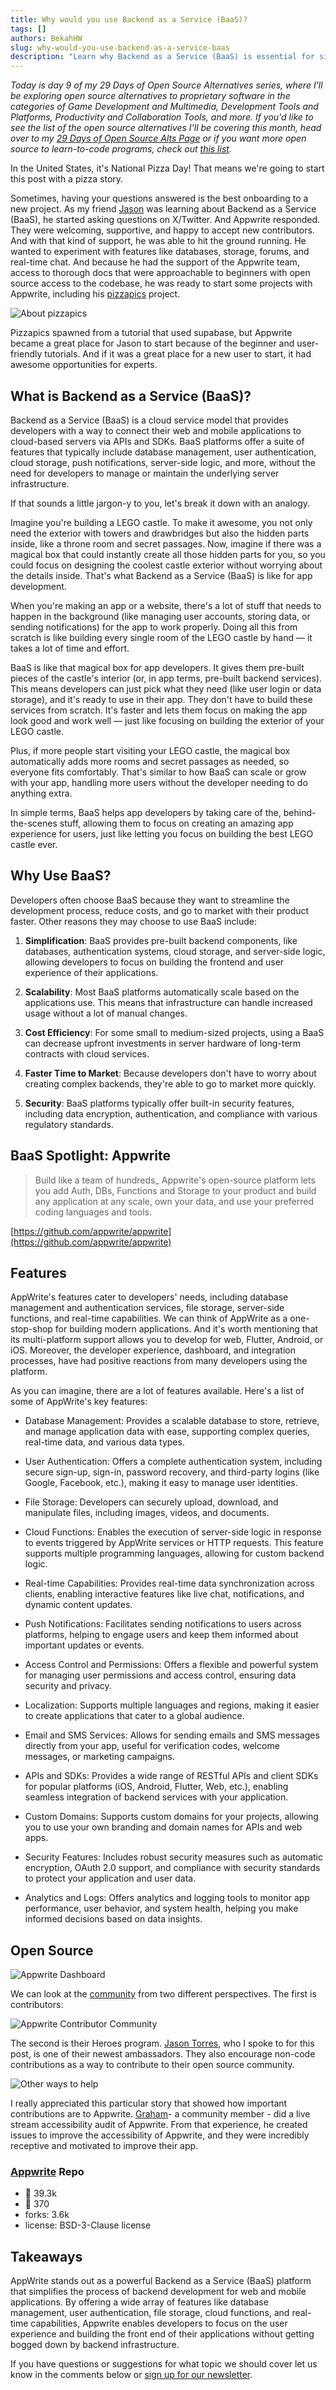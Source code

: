 ```yaml
---
title: Why would you use Backend as a Service (BaaS)?
tags: []
authors: BekahHW
slug: why-would-you-use-backend-as-a-service-baas
description: "Learn why Backend as a Service (BaaS) is essential for simplifying the development process, improving cost efficiency, and enhancing security. "
---
```


*Today is day 9 of my 29 Days of Open Source Alternatives series, where I'll be exploring open source alternatives to proprietary software in the categories of Game Development and Multimedia, Development Tools and Platforms, Productivity and Collaboration Tools, and more. If you'd like to see the list of the open source alternatives I'll be covering this month, head over to my [29 Days of Open Source Alts Page](https://oss.fyi/oss-alts) or if you want more open source to learn-to-code programs, check out [this list](https://oss.fyi/learn-to-code).* 

In the United States, it's National Pizza Day! That means we're going to start this post with a pizza story. 

Sometimes, having your questions answered is the best onboarding to a new project. As my friend [Jason](https://twitter.com/tasonjorres) was learning about Backend as a Service (BaaS), he started asking questions on X/Twitter. And Appwrite responded. They were welcoming, supportive, and happy to accept new contributors. And with that kind of support, he was able to hit the ground running. He wanted to experiment with features like databases, storage, forums, and real-time chat. And because he had the support of the Appwrite team, access to thorough docs that were approachable to beginners with open source access to the codebase, he was ready to start some projects with Appwrite, including his [pizzapics](https://github.com/jasonetorres/pizzapics) project.

![About pizzapics](https://dev-to-uploads.s3.amazonaws.com/uploads/articles/hc922v9wlzzalscm7ppl.png)

Pizzapics spawned from a tutorial that used supabase, but Appwrite became a great place for Jason to start because of the beginner and user-friendly tutorials. And if it was a great place for a new user to start, it had awesome opportunities for experts. 

## What is Backend as a Service (BaaS)?

Backend as a Service (BaaS) is a cloud service model that provides developers with a way to connect their web and mobile applications to cloud-based servers via APIs and SDKs. BaaS platforms offer a suite of features that typically include database management, user authentication, cloud storage, push notifications, server-side logic, and more, without the need for developers to manage or maintain the underlying server infrastructure.

If that sounds a little jargon-y to you, let's break it down with an analogy.

Imagine you're building a LEGO castle. To make it awesome, you not only need the exterior with towers and drawbridges but also the hidden parts inside, like a throne room and secret passages. Now, imagine if there was a magical box that could instantly create all those hidden parts for you, so you could focus on designing the coolest castle exterior without worrying about the details inside. That's what Backend as a Service (BaaS) is like for app development.

When you're making an app or a website, there's a lot of stuff that needs to happen in the background (like managing user accounts, storing data, or sending notifications) for the app to work properly. Doing all this from scratch is like building every single room of the LEGO castle by hand — it takes a lot of time and effort.

BaaS is like that magical box for app developers. It gives them pre-built pieces of the castle's interior (or, in app terms, pre-built backend services). This means developers can just pick what they need (like user login or data storage), and it's ready to use in their app. They don't have to build these services from scratch. It's faster and lets them focus on making the app look good and work well — just like focusing on building the exterior of your LEGO castle.

Plus, if more people start visiting your LEGO castle, the magical box automatically adds more rooms and secret passages as needed, so everyone fits comfortably. That's similar to how BaaS can scale or grow with your app, handling more users without the developer needing to do anything extra.

In simple terms, BaaS helps app developers by taking care of the, behind-the-scenes stuff, allowing them to focus on creating an amazing app experience for users, just like letting you focus on building the best LEGO castle ever.

## Why Use BaaS? 

Developers often choose BaaS because they want to streamline the development process, reduce costs, and go to market with their product faster. Other reasons they may choose to use BaaS include:

1. **Simplification**: BaaS provides pre-built backend components, like databases, authentication systems, cloud storage, and server-side logic, allowing developers to focus on building the frontend and user experience of their applications. 

2. **Scalability**: Most BaaS platforms automatically scale based on the applications use. This means that infrastructure can handle increased usage without a lot of manual changes. 

3. **Cost Efficiency**: For some small to medium-sized projects, using a BaaS can decrease upfront investments in server hardware of long-term contracts with cloud services. 

4. **Faster Time to Market**: Because developers don't have to worry about creating complex backends, they're able to go to market more quickly.

5. **Security**: BaaS platforms typically offer built-in security features, including data encryption, authentication, and compliance with various regulatory standards. 

## BaaS Spotlight: Appwrite

> Build like a team of hundreds_ Appwrite's open-source platform lets you add Auth, DBs, Functions and Storage to your product and build any application at any scale, own your data, and use your preferred coding languages and tools.

[https://github.com/appwrite/appwrite](https://github.com/appwrite/appwrite)

## Features

AppWrite's features cater to developers' needs, including database management and authentication services, file storage, server-side functions, and real-time capabilities. We can think of AppWrite as a one-stop-shop for building modern applications. And it's worth mentioning that its multi-platform support allows you to develop for web, Flutter, Android, or iOS. Moreover, the developer experience, dashboard, and  integration processes, have had positive reactions from many developers using the platform.

As you can imagine, there are a lot of features available.  Here's a list of some of AppWrite's key features:

- Database Management: Provides a scalable database to store, retrieve, and manage application data with ease, supporting complex queries, real-time data, and various data types.

- User Authentication: Offers a complete authentication system, including secure sign-up, sign-in, password recovery, and third-party logins (like Google, Facebook, etc.), making it easy to manage user identities.

- File Storage: Developers can securely upload, download, and manipulate files, including images, videos, and documents.

- Cloud Functions: Enables the execution of server-side logic in response to events triggered by AppWrite services or HTTP requests. This feature supports multiple programming languages, allowing for custom backend logic.

- Real-time Capabilities: Provides real-time data synchronization across clients, enabling interactive features like live chat, notifications, and dynamic content updates.

- Push Notifications: Facilitates sending notifications to users across platforms, helping to engage users and keep them informed about important updates or events.

- Access Control and Permissions: Offers a flexible and powerful system for managing user permissions and access control, ensuring data security and privacy.

- Localization: Supports multiple languages and regions, making it easier to create applications that cater to a global audience.

- Email and SMS Services: Allows for sending emails and SMS messages directly from your app, useful for verification codes, welcome messages, or marketing campaigns.

- APIs and SDKs: Provides a wide range of RESTful APIs and client SDKs for popular platforms (iOS, Android, Flutter, Web, etc.), enabling seamless integration of backend services with your application.

- Custom Domains: Supports custom domains for your projects, allowing you to use your own branding and domain names for APIs and web apps.

- Security Features: Includes robust security measures such as automatic encryption, OAuth 2.0 support, and compliance with security standards to protect your application and user data.

- Analytics and Logs: Offers analytics and logging tools to monitor app performance, user behavior, and system health, helping you make informed decisions based on data insights.

## Open Source

![Appwrite Dashboard](https://dev-to-uploads.s3.amazonaws.com/uploads/articles/nbmzg4eo3sqfxld5qkzo.png)

We can look at the [community](https://appwrite.io/community) from two different perspectives. The first is contributors:

![Appwrite Contributor Community](https://dev-to-uploads.s3.amazonaws.com/uploads/articles/ehsg9q1s3m6k7pq0mqpa.png)

The second is their Heroes program. [Jason Torres](https://twitter.com/tasonjorres), who I spoke to for this post, is one of their newest ambassadors. They also encourage non-code contributions as a way to contribute to their open source community.

![Other ways to help](https://dev-to-uploads.s3.amazonaws.com/uploads/articles/icefyikyo5oegann0hf1.png)

I really appreciated this particular story that showed how important contributions are to Appwrite.  [Graham](https://twitter.com/GrahamTheDev)- a community member - did a live stream accessibility audit of Appwrite. From that experience, he created issues to improve the accessibility of Appwrite, and they were incredibly receptive and motivated to improve their app.


### [Appwrite](https://github.com/appwrite/appwrite) Repo

- :stars: 39.3k 
- :eyes: 370 
- forks: 3.6k 
- license: BSD-3-Clause license

## Takeaways

AppWrite stands out as a powerful Backend as a Service (BaaS) platform that simplifies the process of backend development for web and mobile applications. By offering a wide array of features like database management, user authentication, file storage, cloud functions, and real-time capabilities, Appwrite enables developers to focus on the user experience and building the front end of their applications without getting bogged down by backend infrastructure. 

If you have questions or suggestions for what topic we should cover let us know in the comments below or [sign up for our newsletter](https://news.opensauced.pizza/#/portal/signup).





